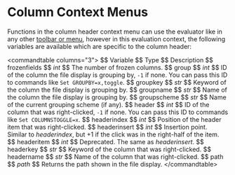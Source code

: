 # Column Context Menus

Functions in the column header context menu can use the evaluator like in any other [toolbar or menu](functions/RAEDME.md), however in this evaluation context, the following variables are available which are specific to the column header:

\<commandtable columns="3"\> \$\$ Variable \$\$ Type \$\$ Description \$\$ frozenfields \$\$ *int* \$\$ The number of frozen columns. \$\$ group \$\$ *int* \$\$ ID of the column the file display is grouping by, `-1` if none. You can pass this ID to commands like `Set GROUPBY=x,toggle`. \$\$ groupkey \$\$ *str* \$\$ Keyword of the column the file display is grouping by. \$\$ groupname \$\$ *str* \$\$ Name of the column the file display is grouping by. \$\$ groupscheme \$\$ *str* \$\$ Name of the current grouping scheme (if any). \$\$ header \$\$ *int* \$\$ ID of the column that was right-clicked, `-1` if none. You can pass this ID to commands like `Set COLUMNSTOGGLE=x`. \$\$ headerindex \$\$ *int* \$\$ Position of the header item that was right-clicked. \$\$ headerinsert \$\$ *int* \$\$ Insertion point. Similar to *headerindex*, but +1 if the click was in the right-half of the item. \$\$ headeritem \$\$ *int* \$\$ Deprecated. The same as *headerinsert*. \$\$ headerkey \$\$ *str* \$\$ Keyword of the column that was right-clicked. \$\$ headername \$\$ *str* \$\$ Name of the column that was right-clicked. \$\$ path \$\$ *path* \$\$ Returns the path shown in the file display. \</commandtable\>
